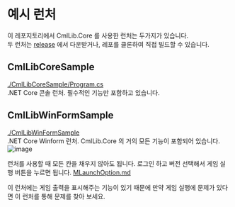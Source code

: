 # 예시 런처

이 레포지토리에서 CmlLib.Core 를 사용한 런처는 두가지가 있습니다.\
두 런처는 [release](https://github.com/CmlLib/CmlLib.Core/releases) 에서 다운받거나, 레포를 클론하여 직접 빌드할 수 있습니다.

## CmlLibCoreSample

[./CmlLibCoreSample/Program.cs](https://github.com/CmlLib/CmlLib.Core/tree/master/CmlLibCoreSample)\
.NET Core 콘솔 런처. 필수적인 기능만 포함하고 있습니다.

## CmlLibWinFormSample

[./CmlLibWinFormSample](https://github.com/CmlLib/CmlLib.Core/tree/master/CmlLibWinFormSample)\
.NET Core Winform 런처. CmlLib.Core 의 거의 모든 기능이 포함되어 있습니다. ![image](https://user-images.githubusercontent.com/17783561/82755684-2b385980-9e10-11ea-966e-9edb2f1c0718.png)

런처를 사용할 때 모든 칸을 채우지 않아도 됩니다. 로그인 하고 버전 선택해서 게임 실행 버튼을 누르면 됩니다. [MLaunchOption.md](../getting-started/MLaunchOption.md "mention")

이 런처에는 게임 출력을 표시해주는 기능이 있기 때문에 만약 게임 실행에 문제가 있다면 이 런처를 통해 문제를 찾아 보세요.
